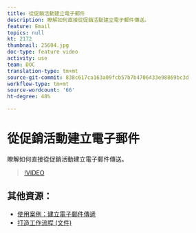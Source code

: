 ```yaml
---
title: 從促銷活動建立電子郵件
description: 瞭解如何直接從促銷活動建立電子郵件傳送。
feature: Email
topics: null
kt: 2172
thumbnail: 25604.jpg
doc-type: feature video
activity: use
team: DOC
translation-type: tm+mt
source-git-commit: 838c617ca163a09fcb57b7b4706433e98869bc3d
workflow-type: tm+mt
source-wordcount: '66'
ht-degree: 48%

---
```



# 從促銷活動建立電子郵件

瞭解如何直接從促銷活動建立電子郵件傳送。

>[!VIDEO](https://video.tv.adobe.com/v/25604?quality=12)

## 其他資源：

* [使用案例：建立電子郵件傳遞](https://docs.adobe.com/content/help/zh-Hant/campaign-classic/using/designing-content/editing-html-content/use-case--creating-an-email-delivery.html)
* [打造工作流程 (文件)](https://docs.adobe.com/content/help/zh-Hant/campaign-classic/using/automating-with-workflows/general-operation/building-a-workflow.html)
